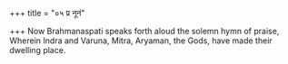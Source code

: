 +++
title = "०५ प्र नूनं"

+++
Now Brahmanaspati speaks forth aloud the solemn hymn of praise,  
     Wherein Indra and Varuna, Mitra, Aryaman, the Gods, have made their dwelling place.